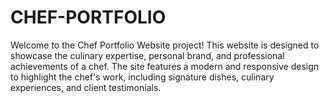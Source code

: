 # CHEF-PORTFOLIO
Welcome to the Chef Portfolio Website project! This website is designed to showcase the culinary expertise, personal brand, and professional achievements of a chef. The site features a modern and responsive design to highlight the chef's work, including signature dishes, culinary experiences, and client testimonials.
